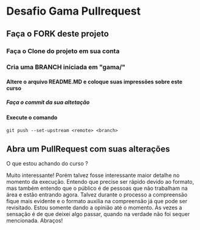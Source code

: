 # Desafio Gama Pullrequest

## Faça o FORK deste projeto

### Faça o Clone do projeto em sua conta

### Cria uma BRANCH iniciada em "gama/"

#### Altere o arquivo README.MD e coloque suas impressões sobre este curso

##### Faça o commit da sua altetação

#### Execute o comando

`git push --set-upstream <remote> <branch>`

## Abra um PullRequest com suas alterações

O que estou achando do curso ?

Muito interessante! Porém talvez fosse interessante maior detalhe no momento da execução. Entendo que precise ser rápido devido ao formato, mas também entendo que o público é de pessoas que não trabalham na área e estão entrando agora. Talvez durante o processo a compreensão fique mais evidente e o formato auxilia na compreensão já que pode ser revisitado. Estou somente dando a opinião até o momento. Às vezes a sensação é de que deixei algo passar, quando na verdade não foi sequer mencionada. Abraços!
